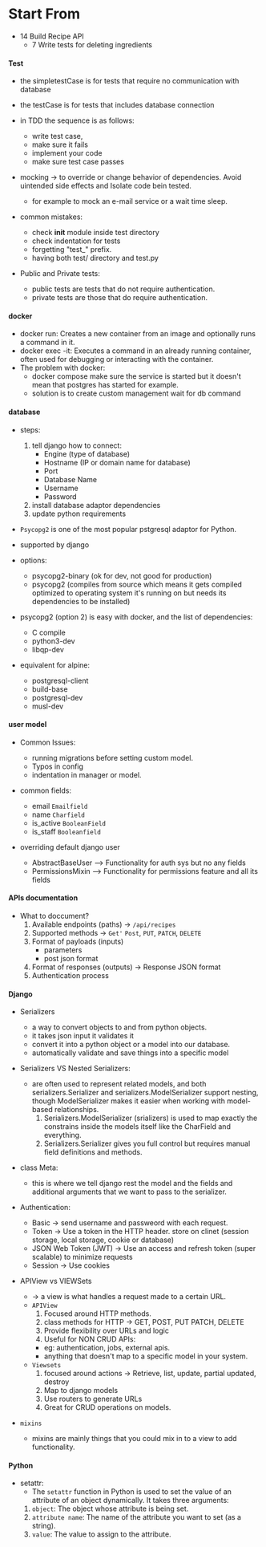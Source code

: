 # Start From
- 14 Build Recipe API
  - 7 Write tests for deleting ingredients

#### Test
- the simpletestCase is for tests that require no communication with database
- the testCase is for tests that includes database connection


- in TDD the sequence is as follows: 
  - write test case,
  - make sure it fails
  - implement your code 
  - make sure test case passes


- mocking -> to override or change behavior of dependencies. Avoid uintended side effects and Isolate code bein tested. 
    - for example to mock an e-mail service or a wait time sleep.


- common mistakes:
  - check __init__ module inside test directory
  - check indentation for tests
  - forgetting "test_" prefix. 
  - having both test/ directory and test.py 

- Public and Private tests:
  - public tests are tests that do not require authentication. 
  - private tests are those that do require authentication.
  
#### docker
- docker run: Creates a new container from an image and optionally runs a command in it.
- docker exec -it: Executes a command in an already running container, often used for debugging or interacting with the container.
- The problem with docker:
  - docker compose make sure the service is started but it doesn't mean that postgres has started for example. 
  - solution is to create custom management wait for db command


#### database
- steps: 

  1. tell django how to connect:
     - Engine (type of database)
     - Hostname (IP or domain name for database)
     - Port
     - Database Name
     - Username
     - Password 
   2. install database adaptor dependencies
   3. update python requirements

- `Psycopg2` is one of the most popular pstgresql adaptor for Python.
- supported by django
- options:
  - psycopg2-binary (ok for dev, not good for production)
  - psycopg2 (compiles from source which means it gets compiled optimized to operating system it's running on but needs its dependencies to be installed) 
- psycopg2 (option 2) is easy with docker, and the list of dependencies: 
  - C compile
  - python3-dev
  - libqp-dev
- equivalent for alpine:
  - postgresql-client
  - build-base
  - postgresql-dev
  - musl-dev

#### user model
- Common Issues:
  - running migrations before setting custom model.
  - Typos in config
  - indentation in manager or model.

- common fields:
  - email     `Emailfield`
  - name      `Charfield`
  - is_active `BooleanField`
  - is_staff  `Booleanfield`

- overriding default django user
  - AbstractBaseUser --> Functionality for auth sys but no any fields
  - PermissionsMixin --> Functionality for permissions feature and all its fields

#### APIs documentation
- What to doccument?
  1. Available endpoints (paths) -> `/api/recipes`
  2. Supported methods -> `Get'` `Post`, `PUT`, `PATCH`, `DELETE`
  3. Format of payloads (inputs)
     - parameters
     - post json format
  4. Format of responses (outputs) -> Response JSON format
  5. Authentication process


#### Django
- Serializers
  -  a way to convert objects to and from python objects. 
  - it takes json input it validates it
  - convert it into a python object or a model into our database.
  - automatically validate and save things into a specific model

- Serializers VS Nested Serializers:
  - are often used to represent related models, and both serializers.Serializer and serializers.ModelSerializer support nesting, though ModelSerializer makes it easier when working with model-based relationships.
      1. Serializers.ModelSerializer (srializers) is used to map exactly the constrains inside the models itself like the CharField and everything.
      2. Serializers.Serializer gives you full control but requires manual field definitions and methods.

- class Meta:
  - this is where we tell django rest the model and the fields and additional arguments that we want to pass to the serializer.

- Authentication:
  - Basic -> send username and passweord with each request.
  - Token -> Use a token in the HTTP header. store on clinet (session storage, local storage, cookie or database)
  - JSON Web Token (JWT) -> Use an access and refresh token (super scalable) to minimize requests
  - Session -> Use cookies

- APIView vs VIEWSets
  - -> a view is what handles a request made to a certain URL.
  - `APIView`
    1. Focused around HTTP methods.
    2. class methods for HTTP -> GET, POST, PUT PATCH, DELETE
    3. Provide flexibility over URLs and logic 
    4. Useful for NON CRUD APIs: 
      - eg: authentication, jobs, external apis.
      - anything that doesn't map to a specific model in your system.
  - `Viewsets`
    1. focused around actions -> Retrieve, list, update, partial updated, destroy
    2. Map to django models
    3. Use routers to generate URLs
    4. Great for CRUD operations on models.

- `mixins`
  - mixins are mainly things that you could mix in to a view to add functionality.

#### Python
- setattr:
  - The `setattr` function in Python is used to set the value of an attribute of an object dynamically. It takes three arguments: 
  1. `object`: The object whose attribute is being set.
  2. `attribute name`: The name of the attribute you want to set (as a string).
  3. `value`: The value to assign to the attribute.